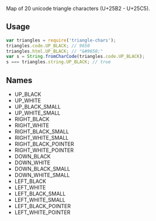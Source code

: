 Map of 20 unicode triangle characters (U+25B2 - U+25C5).

## Usage

``` js
var triangles = require('triangle-chars');
triangles.code.UP_BLACK; // 9650
triangles.html.UP_BLACK; // "&#9650;"
var s = String.fromCharCode(triangles.code.UP_BLACK);
s === triangles.string.UP_BLACK; // true
```

## Names

* UP_BLACK
* UP_WHITE
* UP_BLACK_SMALL
* UP_WHITE_SMALL
* RIGHT_BLACK
* RIGHT_WHITE
* RIGHT_BLACK_SMALL
* RIGHT_WHITE_SMALL
* RIGHT_BLACK_POINTER
* RIGHT_WHITE_POINTER
* DOWN_BLACK
* DOWN_WHITE
* DOWN_BLACK_SMALL
* DOWN_WHITE_SMALL
* LEFT_BLACK
* LEFT_WHITE
* LEFT_BLACK_SMALL
* LEFT_WHITE_SMALL
* LEFT_BLACK_POINTER
* LEFT_WHITE_POINTER
